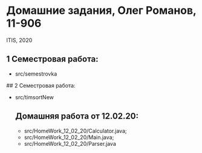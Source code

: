# Домашние задания, Олег Романов, 11-906
ITIS, 2020
## 1  Семестровая работа:
 <ul>
  <li>src/semestrovka</li>
 </ul>
## 2 Семестровая работа: 
 <ul>
  <li>src/timsortNew</li>
 </li> 
 
## Домашняя работа от 12.02.20:
<ul>
  <li> src/HomeWork_12_02_20/Calculator.java; </li>
  <li> src/HomeWork_12_02_20/Main.java;  </li>
  <li> src/HomeWork_12_02_20/Parser.java  </li>
</ul>
